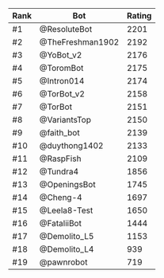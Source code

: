Rank|Bot|Rating
---|---|---
#1|@ResoluteBot|2201
#2|@TheFreshman1902|2192
#3|@YoBot_v2|2176
#4|@ToromBot|2175
#5|@Intron014|2174
#6|@TorBot_v2|2158
#7|@TorBot|2151
#8|@VariantsTop|2150
#9|@faith_bot|2139
#10|@duythong1402|2133
#11|@RaspFish|2109
#12|@Tundra4|1856
#13|@OpeningsBot|1745
#14|@Cheng-4|1697
#15|@Leela8-Test|1650
#16|@FataliiBot|1444
#17|@Demolito_L5|1153
#18|@Demolito_L4|939
#19|@pawnrobot|719
